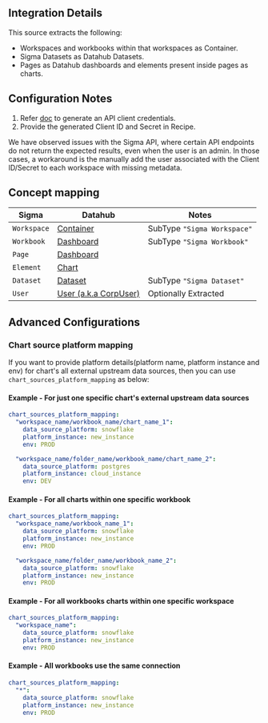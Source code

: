 ## Integration Details

This source extracts the following:

- Workspaces and workbooks within that workspaces as Container.
- Sigma Datasets as Datahub Datasets.
- Pages as Datahub dashboards and elements present inside pages as charts.

## Configuration Notes

1. Refer [doc](https://help.sigmacomputing.com/docs/generate-api-client-credentials) to generate an API client credentials.
2. Provide the generated Client ID and Secret in Recipe.

We have observed issues with the Sigma API, where certain API endpoints do not return the expected results, even when the user is an admin. In those cases, a workaround is the manually add the user associated with the Client ID/Secret to each workspace with missing metadata.

## Concept mapping

| Sigma       | Datahub                                                       | Notes                       |
| ----------- | ------------------------------------------------------------- | --------------------------- |
| `Workspace` | [Container](../../metamodel/entities/container.md)            | SubType `"Sigma Workspace"` |
| `Workbook`  | [Dashboard](../../metamodel/entities/dashboard.md)            | SubType `"Sigma Workbook"`  |
| `Page`      | [Dashboard](../../metamodel/entities/dashboard.md)            |                             |
| `Element`   | [Chart](../../metamodel/entities/chart.md)                    |                             |
| `Dataset`   | [Dataset](../../metamodel/entities/dataset.md)                | SubType `"Sigma Dataset"`   |
| `User`      | [User (a.k.a CorpUser)](../../metamodel/entities/corpuser.md) | Optionally Extracted        |

## Advanced Configurations

### Chart source platform mapping

If you want to provide platform details(platform name, platform instance and env) for chart's all external upstream data sources, then you can use `chart_sources_platform_mapping` as below:

#### Example - For just one specific chart's external upstream data sources

```yml
chart_sources_platform_mapping:
  "workspace_name/workbook_name/chart_name_1":
    data_source_platform: snowflake
    platform_instance: new_instance
    env: PROD

  "workspace_name/folder_name/workbook_name/chart_name_2":
    data_source_platform: postgres
    platform_instance: cloud_instance
    env: DEV
```

#### Example - For all charts within one specific workbook

```yml
chart_sources_platform_mapping:
  "workspace_name/workbook_name_1":
    data_source_platform: snowflake
    platform_instance: new_instance
    env: PROD

  "workspace_name/folder_name/workbook_name_2":
    data_source_platform: snowflake
    platform_instance: new_instance
    env: PROD
```

#### Example - For all workbooks charts within one specific workspace

```yml
chart_sources_platform_mapping:
  "workspace_name":
    data_source_platform: snowflake
    platform_instance: new_instance
    env: PROD
```

#### Example - All workbooks use the same connection

```yml
chart_sources_platform_mapping:
  "*":
    data_source_platform: snowflake
    platform_instance: new_instance
    env: PROD
```
